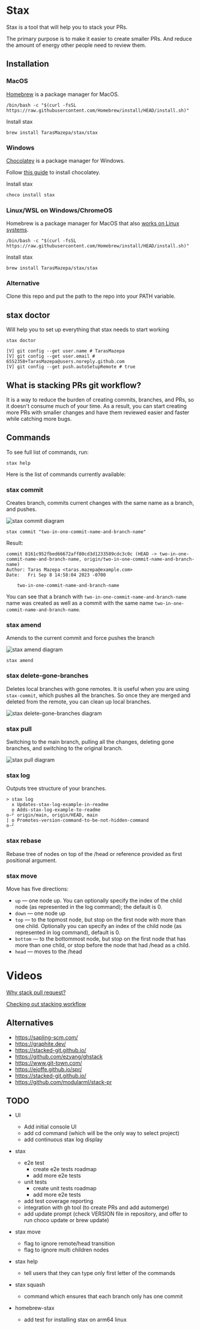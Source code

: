 # Stax

Stax is a tool that will help you to stack your PRs.

The primary purpose is to make it easier to create smaller PRs. And reduce the amount of energy other people need to
review them.

## Installation

### MacOS

[Homebrew](https://brew.sh/) is a package manager for MacOS.

```shell
/bin/bash -c "$(curl -fsSL https://raw.githubusercontent.com/Homebrew/install/HEAD/install.sh)"
```

Install stax

```shell
brew install TarasMazepa/stax/stax
```

### Windows

[Chocolatey](https://chocolatey.org/) is a package manager for Windows.

Follow [this guide](https://docs.chocolatey.org/en-us/choco/setup/) to install chocolatey.

Install stax

```powershell
choco install stax
```

### Linux/WSL on Windows/ChromeOS

Homebrew is a package manager for MacOS that also [works on Linux systems](https://docs.brew.sh/Homebrew-on-Linux).

```shell
/bin/bash -c "$(curl -fsSL https://raw.githubusercontent.com/Homebrew/install/HEAD/install.sh)"
```

Install stax

```shell
brew install TarasMazepa/stax/stax
```

### Alternative

Clone this repo and put the path to the repo into your PATH variable.

## stax doctor

Will help you to set up everything that stax needs to start working

```
stax doctor
```

```
[V] git config --get user.name # TarasMazepa
[V] git config --get user.email # 6552358+TarasMazepa@users.noreply.github.com
[V] git config --get push.autoSetupRemote # true
```

## What is stacking PRs git workflow?

It is a way to reduce the burden of creating commits, branches, and PRs, so it doesn't consume much
of your time. As a result, you can start creating more PRs with smaller changes and have
them reviewed easier and faster while catching more bugs.

## Commands

To see full list of commands, run:

```
stax help
```

Here is the list of commands currently available:

### stax commit

Creates branch, commits current changes with the same name as a branch, and pushes.

![stax commit diagram](https://github.com/TarasMazepa/stax/assets/6552358/013c5848-1697-49b2-a1b2-17f17eeea9cb)

```
stax commit "two-in-one-commit-name-and-branch-name"
```

Result:

```
commit 8161c952fbed66672aff80cd3d1233589cdc3c0c (HEAD -> two-in-one-commit-name-and-branch-name, origin/two-in-one-commit-name-and-branch-name)
Author: Taras Mazepa <taras.mazepa@example.com>
Date:   Fri Sep 8 14:58:04 2023 -0700

    two-in-one-commit-name-and-branch-name

```

You can see that a branch with `two-in-one-commit-name-and-branch-name` name was created as well as
a commit with the same name `two-in-one-commit-name-and-branch-name`.

### stax amend

Amends to the current commit and force pushes the branch

![stax amend diagram](https://github.com/TarasMazepa/stax/assets/6552358/c3025256-2e4f-4c8f-95c1-095ab9b8b514)

```
stax amend
```

### stax delete-gone-branches

Deletes local branches with gone remotes. It is useful when you are using `stax-commit`, which pushes all
the branches. So once they are merged and deleted from the remote, you can clean up local branches.

![stax delete-gone-branches diagram](https://github.com/TarasMazepa/stax/assets/6552358/55be3cf5-3667-4568-a8b0-785f623ec680)

### stax pull

Switching to the main branch, pulling all the changes, deleting gone branches, and switching to the original
branch.

![stax pull diagram](https://github.com/TarasMazepa/stax/assets/6552358/581b2384-2cce-4e78-9be2-76241e0f6c8e)

### stax log

Outputs tree structure of your branches.

```
> stax log
  x Updates-stax-log-example-in-readme
  o Adds-stax-log-example-to-readme
o-┘ origin/main, origin/HEAD, main
| o Promotes-version-command-to-be-not-hidden-command
o-┘
```

### stax rebase

Rebase tree of nodes on top of the <remote>/head or reference provided as first positional argument.

### stax move

Move has five directions:

* `up` — one node up. You can optionally specify the index of the child node (as represented in the log command); the
  default is 0.
* `down` — one node up
* `top` — to the topmost node, but stop on the first node with more than one child. Optionally you can specify an index
  of the child node (as represented in log command), default is 0.
* `bottom` — to the bottommost node, but stop on the first node that has more than one child, or stop before the node
  that had <remote>/head as a child.
* `head` — moves to the <remote>/head

# Videos

[Why stack pull request?](https://youtu.be/gJu0oseqaqs)

[Checking out stacking workflow](https://www.youtube.com/watch?v=zoqbYxW3saY)

## Alternatives

* https://sapling-scm.com/
* https://graphite.dev/
* https://stacked-git.github.io/
* https://github.com/ezyang/ghstack
* https://www.git-town.com/
* https://ejoffe.github.io/spr/
* https://stacked-git.github.io/
* https://github.com/modularml/stack-pr

## TODO

* UI
    * Add initial console UI
    * add cd command (which will be the only way to select project)
    * add continuous stax log display

* stax
    * e2e test
        * create e2e tests roadmap
        * add more e2e tests
    * unit tests
        * create unit tests roadmap
        * add more e2e tests
    * add test coverage reporting
    * integration with gh tool (to create PRs and add automerge)
    * add update prompt (check VERSION file in repository, and offer to run choco update or brew update)

* stax move
  * flag to ignore remote/head transition
  * flag to ignore multi children nodes

* stax help
  * tell users that they can type only first letter of the commands

* stax squash
  * command which ensures that each branch only has one commit

* homebrew-stax
  * add test for installing stax on arm64 linux
